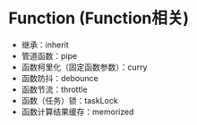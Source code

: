 # Function (Function相关)
- 继承：inherit
- 管道函数：pipe
- 函数柯里化（固定函数参数）：curry
- 函数防抖：debounce
- 函数节流：throttle
- 函数（任务）锁：taskLock
- 函数计算结果缓存：memorized
